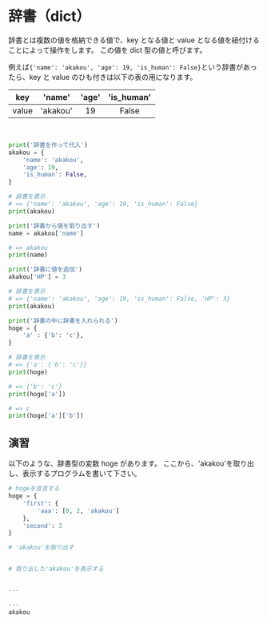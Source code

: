 # 辞書（dict）

辞書とは複数の値を格納できる値で、key となる値と value となる値を紐付けることによって操作をします。
この値を dict 型の値と呼びます。

例えば`{'name': 'akakou', 'age': 19, 'is_human': False}`という辞書があったら、key と value のひも付きは以下の表の用になります。

|  key  |  'name'  | 'age' | 'is_human' |
| :---: | :------: | :---: | :--------: |
| value | 'akakou' |  19   |   False    |

<br>

```py
print('辞書を作って代入')
akakou = {
    'name': 'akakou',
    'age': 19,
    'is_human': False,
}

# 辞書を表示
# => {'name': 'akakou', 'age': 19, 'is_human': False}
print(akakou)

print('辞書から値を取り出す')
name = akakou['name']

# => akakou
print(name)

print('辞書に値を追加')
akakou['HP'] = 3

# 辞書を表示
# => {'name': 'akakou', 'age': 19, 'is_human': False, 'HP': 3}
print(akakou)

print('辞書の中に辞書を入れられる')
hoge = {
    'a' : {'b': 'c'},
}

# 辞書を表示
# => {'a': {'b': 'c'}}
print(hoge)

# => {'b': 'c'}
print(hoge['a'])

# => c
print(hoge['a']['b'])
```

## 演習

以下のような、辞書型の変数 hoge があります。
ここから、'akakou'を取り出し、表示するプログラムを書いて下さい。

```py
# hogeを宣言する
hoge = {
    'first': {
        'aaa': [0, 2, 'akakou']
    },
    'second': 3
}

# 'akakou'を取り出す


# 取り出した'akakou'を表示する


---

---
akakou
```
